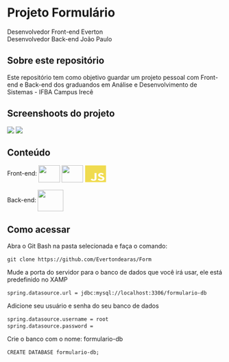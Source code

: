 <h1>Projeto Formulário</h1>

<p>Desenvolvedor Front-end Everton <br>
   Desenvolvedor Back-end João Paulo
</p>

<h2>Sobre este repositório</h2>
<p>Este repositório tem como objetivo guardar um projeto pessoal com Front-end e Back-end dos graduandos em Análise e Desenvolvimento de Sistemas - IFBA Campus Irecê</p>

<h2>Screenshoots do projeto</h2>
<div>
   <img src="https://github.com/Evertondearas/Form/assets/87874652/5bb02a20-643e-4ed8-b3f0-5aa6750b7f7f" width="400px">
   <img src="https://github.com/Evertondearas/Form/assets/87874652/18461634-4c42-4c85-9d22-1e04aad95f9a" width="400px">
</div>

<h2>Conteúdo</h2>
<p>Front-end: <img align="center" height="40" width="50" src="https://cdn.jsdelivr.net/gh/devicons/devicon/icons/html5/html5-plain-wordmark.svg" />
              <img align="center" height="40" width="50" src="https://cdn.jsdelivr.net/gh/devicons/devicon/icons/css3/css3-plain-wordmark.svg" />
              <img align="center" alt="Rafa-Js" height="40" width="50" src="https://raw.githubusercontent.com/devicons/devicon/master/icons/javascript/javascript-plain.svg"> <br><br>
   Back-end: <img align="center" height="50" width="60 "src="https://cdn.jsdelivr.net/gh/devicons/devicon/icons/spring/spring-original-wordmark.svg" /> 
</p>

<h2>Como acessar</h2>
<p>Abra o Git Bash na pasta selecionada e faça o comando: <br></p>

```
git clone https://github.com/Evertondearas/Form  
```
<p>Mude a porta do servidor para o banco de dados que você irá usar, ele está predefinido no XAMP</p>

```
spring.datasource.url = jdbc:mysql://localhost:3306/formulario-db 
```
<p>Adicione seu usuário e senha do seu banco de dados</p>

```
spring.datasource.username = root
spring.datasource.password =
```
<p>Crie o banco com o nome: formulario-db</p>

```
CREATE DATABASE formulario-db;
```

